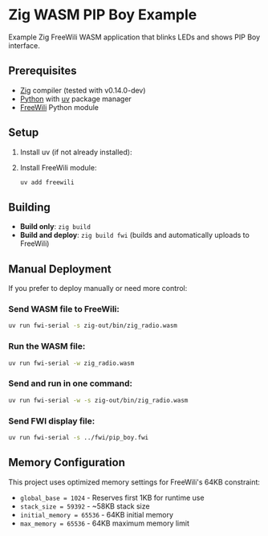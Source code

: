 # Zig WASM PIP Boy Example

Example Zig FreeWili WASM application that blinks LEDs and shows PIP Boy interface.

## Prerequisites

- [Zig](https://ziglang.org/) compiler (tested with v0.14.0-dev)
- [Python](https://www.python.org/) with [uv](https://docs.astral.sh/uv/) package manager
- [FreeWili](https://pypi.org/project/freewili/) Python module

## Setup

1. Install uv (if not already installed):

2. Install FreeWili module:
   ```bash
   uv add freewili
   ```

## Building

- **Build only**: `zig build`
- **Build and deploy**: `zig build fwi` (builds and automatically uploads to FreeWili)

## Manual Deployment

If you prefer to deploy manually or need more control:

### Send WASM file to FreeWili:
```bash
uv run fwi-serial -s zig-out/bin/zig_radio.wasm
```

### Run the WASM file:
```bash
uv run fwi-serial -w zig_radio.wasm
```

### Send and run in one command:
```bash
uv run fwi-serial -w -s zig-out/bin/zig_radio.wasm
```

### Send FWI display file:
```bash
uv run fwi-serial -s ../fwi/pip_boy.fwi
```

## Memory Configuration

This project uses optimized memory settings for FreeWili's 64KB constraint:
- `global_base = 1024` - Reserves first 1KB for runtime use
- `stack_size = 59392` - ~58KB stack size
- `initial_memory = 65536` - 64KB initial memory
- `max_memory = 65536` - 64KB maximum memory limit
